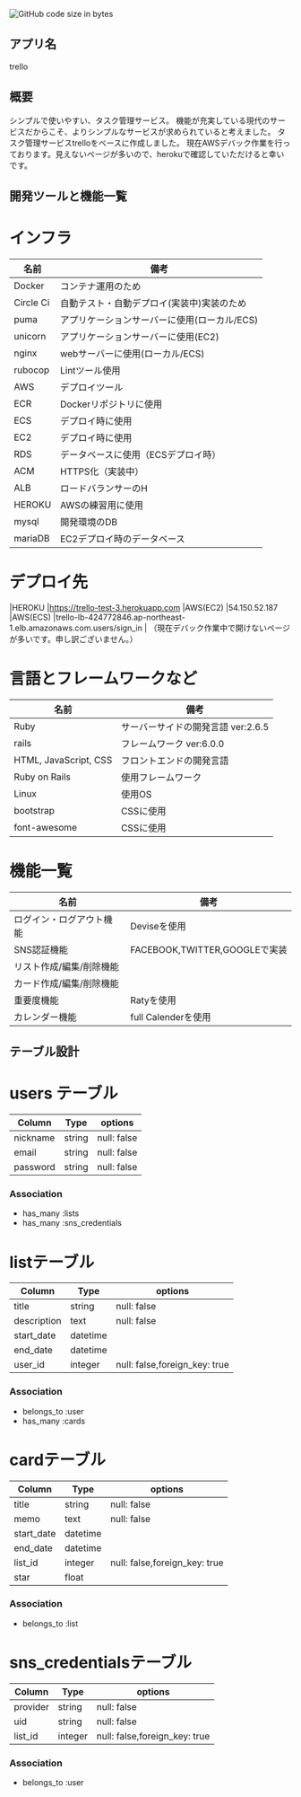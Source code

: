 ![GitHub code size in bytes](https://img.shields.io/github/languages/code-size/taikyunn/trello)

## アプリ名
trello

## 概要
シンプルで使いやすい、タスク管理サービス。
機能が充実している現代のサービスだからこそ、よりシンプルなサービスが求められていると考えました。
タスク管理サービスtrelloをベースに作成しました。
現在AWSデバック作業を行っております。見えないページが多いので、herokuで確認していただけると幸いです。

## 開発ツールと機能一覧

# インフラ
|名前       |備考                                         |
|-----------|---------------------------------------------|
|Docker     |コンテナ運用のため                           |
|Circle Ci  |自動テスト・自動デプロイ(実装中)実装のため   |
|puma       |アプリケーションサーバーに使用(ローカル/ECS) |
|unicorn    |アプリケーションサーバーに使用(EC2)          |
|nginx      |webサーバーに使用(ローカル/ECS)              |
|rubocop    |Lintツール使用                               |
|AWS        |デプロイツール                               |
|ECR        |Dockerリポジトリに使用                       |
|ECS        |デプロイ時に使用                             |
|EC2        |デプロイ時に使用                             |
|RDS        |データベースに使用（ECSデプロイ時）          |
|ACM        |HTTPS化（実装中）                            |
|ALB        |ロードバランサーのH                          |
|HEROKU     |AWSの練習用に使用                            |
|mysql      |開発環境のDB                                 |
|mariaDB    |EC2デプロイ時のデータベース                  |

# デプロイ先
|HEROKU |https://trello-test-3.herokuapp.com
|AWS(EC2)    |54.150.52.187
|AWS(ECS)    |trello-lb-424772846.ap-northeast-1.elb.amazonaws.com.users/sign_in                      |
（現在デバック作業中で開けないページが多いです。申し訳ございません。）

# 言語とフレームワークなど

|名前                   |備考                              |
|-----------------------|----------------------------------|
|Ruby                   |サーバーサイドの開発言語 ver:2.6.5|
|rails                  |フレームワーク ver:6.0.0          |
|HTML, JavaScript, CSS  |フロントエンドの開発言語          |
|Ruby on Rails          |使用フレームワーク                |
|Linux                  |使用OS                            |
|bootstrap              |CSSに使用                         |
|font-awesome           |CSSに使用                         |

# 機能一覧
|名前                     |備考                           |
|-------------------------|-------------------------------|
|ログイン・ログアウト機能 |Deviseを使用                   |
|SNS認証機能              |FACEBOOK,TWITTER,GOOGLEで実装  |
|リスト作成/編集/削除機能 |                               |
|カード作成/編集/削除機能 |                               |
|重要度機能               |Ratyを使用                     |
|カレンダー機能           |full Calenderを使用            |


## テーブル設計

# users テーブル

|Column               |Type        |options               |
|---------------------|------------|----------------------|
|nickname             |string      |null: false           |
|email                |string      |null: false           |
|password             |string      |null: false           |

### Association

- has_many :lists
- has_many :sns_credentials

# listテーブル

|Column       |Type     |options                         |
|-------------|---------|--------------------------------|
|title        |string   |null: false                     |
|description  |text     |null: false                     |
|start_date   |datetime |                                |
|end_date     |datetime |                                |
|user_id      |integer  |null: false,foreign_key: true   |

### Association

- belongs_to :user
- has_many :cards

# cardテーブル

|Column     |Type     |options                           |
|-----------|---------|----------------------------------|
|title      |string   |null: false                       |
|memo       |text     |null: false                       |
|start_date |datetime |                                  |
|end_date   |datetime |                                  |
|list_id    |integer  |null: false,foreign_key: true     |
|star       |float    |                                  |

### Association
 - belongs_to :list

# sns_credentialsテーブル

|Column   |Type     |options                             |
|---------|---------|------------------------------------|
|provider |string   |null: false                         |
|uid      |string   |null: false                         |
|list_id  |integer  |null: false,foreign_key: true       |

### Association
- belongs_to :user